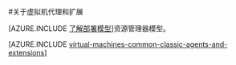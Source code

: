 <properties
 pageTitle="Azure VM 代理和扩展 | Azure"
 description="提供了代理和扩展的概述以及如何使用经典部署模型安装代理。"
 services="virtual-machines-windows"
 documentationCenter=""
 authors="squillace"
 manager="timlt"
 editor=""
 tags="azure-service-management"/>

<tags
	ms.service="virtual-machines-windows"
	ms.date="01/04/2016"
	wacn.date="02/26/2016"/>

#关于虚拟机代理和扩展

[AZURE.INCLUDE [了解部署模型](../includes/learn-about-deployment-models-classic-include.md)]资源管理器模型。

[AZURE.INCLUDE [virtual-machines-common-classic-agents-and-extensions](../includes/virtual-machines-common-classic-agents-and-extensions.md)]

<!---HONumber=Mooncake_0215_2016-->